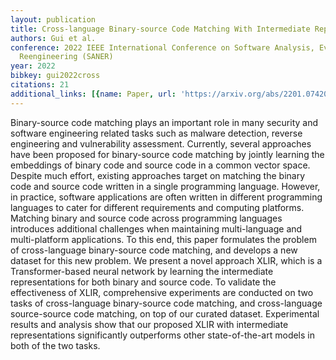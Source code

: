 ```yaml
---
layout: publication
title: Cross-language Binary-source Code Matching With Intermediate Representations
authors: Gui et al.
conference: 2022 IEEE International Conference on Software Analysis, Evolution and
  Reengineering (SANER)
year: 2022
bibkey: gui2022cross
citations: 21
additional_links: [{name: Paper, url: 'https://arxiv.org/abs/2201.07420'}]
---
```

Binary-source code matching plays an important role in many security and
software engineering related tasks such as malware detection, reverse
engineering and vulnerability assessment. Currently, several approaches have
been proposed for binary-source code matching by jointly learning the
embeddings of binary code and source code in a common vector space. Despite
much effort, existing approaches target on matching the binary code and source
code written in a single programming language. However, in practice, software
applications are often written in different programming languages to cater for
different requirements and computing platforms. Matching binary and source code
across programming languages introduces additional challenges when maintaining
multi-language and multi-platform applications. To this end, this paper
formulates the problem of cross-language binary-source code matching, and
develops a new dataset for this new problem. We present a novel approach XLIR,
which is a Transformer-based neural network by learning the intermediate
representations for both binary and source code. To validate the effectiveness
of XLIR, comprehensive experiments are conducted on two tasks of cross-language
binary-source code matching, and cross-language source-source code matching, on
top of our curated dataset. Experimental results and analysis show that our
proposed XLIR with intermediate representations significantly outperforms other
state-of-the-art models in both of the two tasks.
